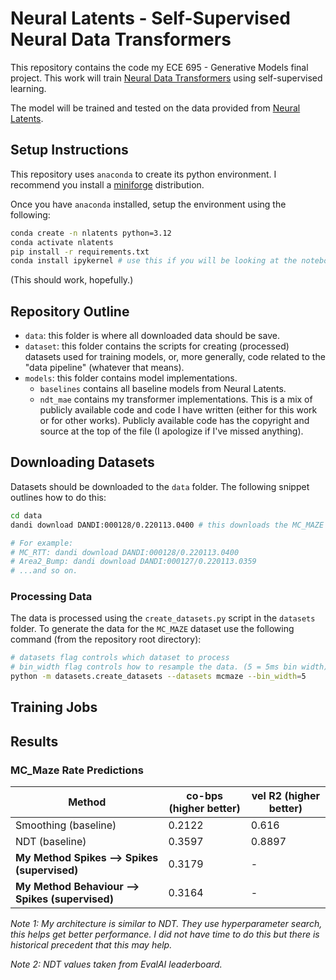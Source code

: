# Neural Latents - Self-Supervised Neural Data Transformers
This repository contains the code my ECE 695 - Generative Models final project.
This work will train [Neural Data Transformers](https://arxiv.org/abs/2108.01210) using self-supervised learning. 

The model will be trained and tested on the data provided from [Neural Latents](https://neurallatents.github.io/).

## Setup Instructions
This repository uses `anaconda` to create its python environment. 
I recommend you install a [miniforge](https://conda-forge.org/miniforge/) distribution.

Once you have `anaconda` installed, setup the environment using the following:
```sh
conda create -n nlatents python=3.12
conda activate nlatents
pip install -r requirements.txt
conda install ipykernel # use this if you will be looking at the notebooks.
```

(This should work, hopefully.)

## Repository Outline
- `data`: this folder is where all downloaded data should be save. 
- `dataset`: this folder contains the scripts for creating (processed) datasets used for training models, or, more generally, code related to the "data pipeline" (whatever that means).
- `models`: this folder contains model implementations. 
    - `baselines` contains all baseline models from Neural Latents.
    - `ndt_mae` contains my transformer implementations. This is a mix of publicly available code and code I have written (either for this work or for other works). Publicly available code has the copyright and source at the top of the file (I apologize if I've missed anything).

## Downloading Datasets
Datasets should be downloaded to the `data` folder. The following snippet outlines how to do this:
```sh 
cd data
dandi download DANDI:000128/0.220113.0400 # this downloads the MC_MAZE dataset, change the argument to download another one.

# For example: 
# MC_RTT: dandi download DANDI:000128/0.220113.0400
# Area2_Bump: dandi download DANDI:000127/0.220113.0359
# ...and so on.
```

### Processing Data
The data is processed using the `create_datasets.py` script in the `datasets` folder. 
To generate the data for the `MC_MAZE` dataset use the following command (from the repository root directory):
```sh
# datasets flag controls which dataset to process
# bin_width flag controls how to resample the data. (5 = 5ms bin width)
python -m datasets.create_datasets --datasets mcmaze --bin_width=5 
```


## Training Jobs

## Results
### MC_Maze Rate Predictions
| Method                                          | co-bps (higher better) | vel R2 (higher better) |
| ----------------------------------------------- | ---------------------- | ---------------------- |
| Smoothing (baseline)                            | 0.2122                 | 0.616                  |
| NDT (baseline)                                  | 0.3597                 | 0.8897                 |
| **My Method Spikes --> Spikes (supervised)**    | 0.3179                 | -                      |
| **My Method Behaviour --> Spikes (supervised)** | 0.3164                 | -                      |

*Note 1: My architecture is similar to NDT. They use hyperparameter search, this helps get better performance. I did not have time to do this but there is historical precedent that this may help.*

*Note 2: NDT values taken from EvalAI leaderboard.*
